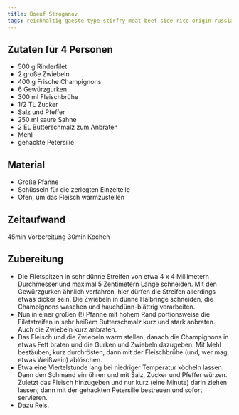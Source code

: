 ```yaml
---
title: Boeuf Stroganov
tags: reichhaltig gaeste type-stirfry meat-beef side-rice origin-russia
---
```

## Zutaten für 4 Personen
 * 500 g Rinderfilet  
 * 2 große Zwiebeln  
 * 400 g Frische Champignons  
 * 6 Gewürzgurken  
 * 300 ml Fleischbrühe
 * 1/2 TL Zucker
 * Salz und Pfeffer  
 * 250 ml saure Sahne  
 * 2 EL Butterschmalz zum Anbraten  
 * Mehl
 * gehackte Petersilie  

## Material
 * Große Pfanne
 * Schüsseln für die zerlegten Einzelteile
 * Ofen, um das Fleisch warmzustellen

## Zeitaufwand 
  45min Vorbereitung 
  30min Kochen


## Zubereitung
* Die Filetspitzen in sehr dünne Streifen von etwa 4 x 4 Millimetern
  Durchmesser und maximal 5 Zentimetern Länge schneiden. Mit den
  Gewürzgurken ähnlich verfahren, hier dürfen die Streifen allerdings
  etwas dicker sein. Die Zwiebeln in dünne Halbringe schneiden, die
  Champignons waschen und hauchdünn-blättrig verarbeiten. 
* Nun in einer großen (!) Pfanne mit hohem Rand portionsweise die
  Filetstreifen in sehr heißem Butterschmalz kurz und stark anbraten.
  Auch die Zwiebeln kurz anbraten. 
* Das Fleisch und die Zwiebeln warm stellen, danach die Champignons in
  etwas Fett braten und die Gurken und Zwiebeln dazugeben. Mit Mehl
  bestäuben, kurz durchrösten, dann mit der Fleischbrühe (und, wer mag,
  etwas Weißwein) ablöschen. 
* Etwa eine Viertelstunde lang bei niedriger Temperatur köcheln lassen.
  Dann den Schmand einrühren und mit Salz, Zucker und Pfeffer würzen.
  Zuletzt das Fleisch hinzugeben und nur kurz (eine Minute) darin ziehen
  lassen; dann mit der gehackten Petersilie bestreuen und sofort
  servieren. 
* Dazu Reis.
